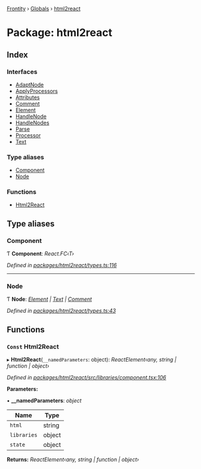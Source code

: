 [Frontity](../README.md) › [Globals](../globals.md) › [html2react](html2react.md)

# Package: html2react

## Index

### Interfaces

* [AdaptNode](../interfaces/html2react.adaptnode.md)
* [ApplyProcessors](../interfaces/html2react.applyprocessors.md)
* [Attributes](../interfaces/html2react.attributes.md)
* [Comment](../interfaces/html2react.comment.md)
* [Element](../interfaces/html2react.element.md)
* [HandleNode](../interfaces/html2react.handlenode.md)
* [HandleNodes](../interfaces/html2react.handlenodes.md)
* [Parse](../interfaces/html2react.parse.md)
* [Processor](../interfaces/html2react.processor.md)
* [Text](../interfaces/html2react.text.md)

### Type aliases

* [Component](html2react.md#component)
* [Node](html2react.md#node)

### Functions

* [Html2React](html2react.md#const-html2react)

## Type aliases

###  Component

Ƭ **Component**: *React.FC‹T›*

*Defined in [packages/html2react/types.ts:116](https://github.com/frontity/frontity/blob/8f93b4e4/packages/html2react/types.ts#L116)*

___

###  Node

Ƭ **Node**: *[Element](../interfaces/html2react.element.md) | [Text](../interfaces/html2react.text.md) | [Comment](../interfaces/html2react.comment.md)*

*Defined in [packages/html2react/types.ts:43](https://github.com/frontity/frontity/blob/8f93b4e4/packages/html2react/types.ts#L43)*

## Functions

### `Const` Html2React

▸ **Html2React**(`__namedParameters`: object): *ReactElement‹any, string | function | object›*

*Defined in [packages/html2react/src/libraries/component.tsx:106](https://github.com/frontity/frontity/blob/8f93b4e4/packages/html2react/src/libraries/component.tsx#L106)*

**Parameters:**

▪ **__namedParameters**: *object*

Name | Type |
------ | ------ |
`html` | string |
`libraries` | object |
`state` | object |

**Returns:** *ReactElement‹any, string | function | object›*
